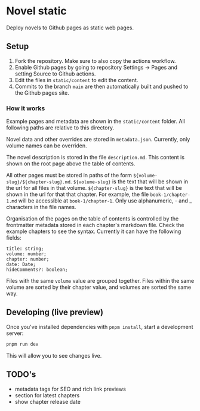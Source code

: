 # Novel static

Deploy novels to Github pages as static web pages.

## Setup

1. Fork the repository. Make sure to also copy the actions workflow.
2. Enable Github pages by going to repository Settings -> Pages and setting Source to Github actions.
3. Edit the files in `static/content` to edit the content.
4. Commits to the branch `main` are then automatically built and pushed to the Github pages site.

### How it works

Example pages and metadata are shown in the `static/content` folder.
All following paths are relative to this directory.

Novel data and other overrides are stored in `metadata.json`.
Currently, only volume names can be overriden.

The novel description is stored in the file `description.md`.
This content is shown on the root page above the table of contents.

All other pages must be stored in paths of the form `${volume-slug}/${chapter-slug}.md`.
`${volume-slug}` is the text that will be shown in the url for all files in that volume.
`${chapter-slug}` is the text that will be shown in the url for that that chapter.
For example, the file `book-1/chapter-1.md` will be accessible at `book-1/chapter-1`.
Only use alphanumeric, - and \_ characters in the file names.

Organisation of the pages on the table of contents is controlled by the frontmatter metadata stored in each chapter's markdown file.
Check the example chapters to see the syntax.
Currently it can have the following fields:

```
title: string;
volume: number;
chapter: number;
date: Date;
hideComments?: boolean;
```

Files with the same `volume` value are grouped together.
Files within the same volume are sorted by their chapter value, and volumes are sorted the same way.

## Developing (live preview)

Once you've installed dependencies with `pnpm install`, start a development server:

```bash
pnpm run dev
```

This will allow you to see changes live.

## TODO's

- metadata tags for SEO and rich link previews
- section for latest chapters
- show chapter release date
